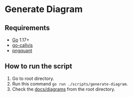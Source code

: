 # Generate Diagram

## Requirements

- [Go](https://golang.org/dl/) 1.17+
- [go-callvis](https://github.com/ofabry/go-callvis)
- [pngquant](https://pngquant.org/)

## How to run the script

1. Go to root directory.
2. Run this command `go run ./scripts/generate-diagram`.
3. Check the [docs/diagrams](../../docs/diagrams) from the root directory.

<!-- version:31c2d241a1bef076373e55b3073ee4239b394f03: -->
